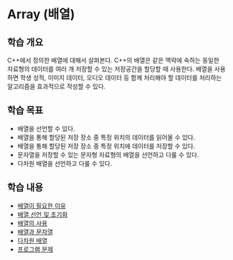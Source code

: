 # Array (배열)

## 학습 개요

C++에서 정의한 배열에 대해서 살펴본다. C++의 배열은 같은 맥락에 속하는 동일한 자료형의 데이터를 여러 개 저장할 수 있는 저장공간을 할당할 때 사용한다. 
배열을 사용하면 학생 성적, 이미지 데이터, 오디오 데이터 등 함께 처리해야 할 데이터를 처리하는 알고리즘을 효과적으로 작성할 수 있다.

## 학습 목표

* 배열을 선언할 수 있다.
* 배열을 통해 할당된 저장 장소 중 특정 위치의 데이터를 읽어올 수 있다.
* 배열을 통해 할당된 저장 장소 중 특정 위치에 데이터를 저장할 수 있다.
* 문자열을 저장할 수 있는 문자형 자료형의 배열을 선언하고 다룰 수 있다. 
* 다차원 배열을 선언하고 다룰 수 있다.  

## 학습 내용

* [배열이 필요한 이유](./whyArray.md)
* [배열 선언 및 초기화](./Declaration_Initializaion.md)
* [배열의 사용](./AccessArrayElements.md)
* [배열과 문자열](./charArray.md)
* [다차원 배열](./multiDimArray.md)
* [프로그램 문제](./Problems.md)

 



